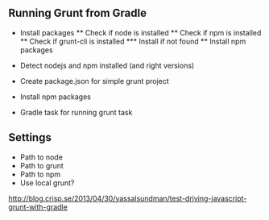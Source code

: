 
Running Grunt from Gradle
-------------------------

* Install packages
** Check if node is installed
** Check if npm is installed
** Check if grunt-cli is installed
*** Install if not found
** Install npm packages

* Detect nodejs and npm installed (and right versions)
* Create package.json for simple grunt project
* Install npm packages
* Gradle task for running grunt task

Settings
--------

* Path to node 
* Path to grunt
* Path to npm
* Use local grunt?


http://blog.crisp.se/2013/04/30/yassalsundman/test-driving-javascript-grunt-with-gradle
